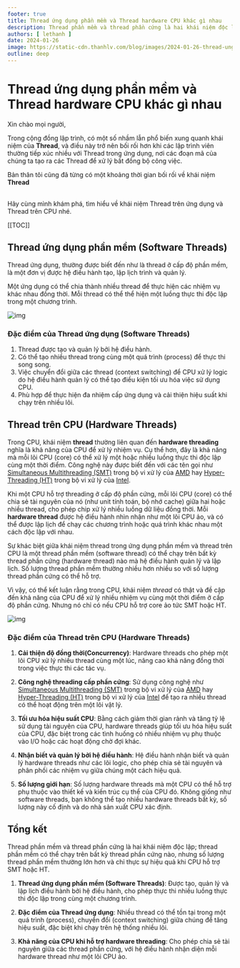 ```yaml
---
footer: true
title: Thread ứng dụng phần mềm và Thread hardware CPU khác gì nhau
description: Thread phần mềm và thread phần cứng là hai khái niệm độc lập; thread phần mềm có thể chạy trên bất kỳ thread phần cứng nào, nhưng số lượng thread phần mềm thường lớn hơn và chỉ thực sự hiệu quả khi CPU hỗ trợ SMT hoặc HT.
authors: [ lethanh ]
date: 2024-01-26
image: https://static-cdn.thanhlv.com/blog/images/2024-01-26-thread-ung-dung-va-thread-hardware-cpu-khac-gi-nhau/1.png
outline: deep
---
```

# Thread ứng dụng phần mềm và Thread hardware CPU khác gì nhau

Xin chào mọi người,

Trong cộng đồng lập trình, có một số nhầm lẫn phổ biến xung quanh khái niệm của **Thread**, và điều này trở nên bối rối hơn khi các lập trình viên thường tiếp xúc nhiều với Thread trong ứng dụng, nơi các đoạn mã của chúng ta tạo ra các Thread để xử lý bất đồng bộ công việc.

Bản thân tôi cũng đã từng có một khoảng thời gian bối rối về khái niệm **Thread**

<br/>
Hãy cùng mình khám phá, tìm hiểu về khái niệm Thread trên ứng dụng và Thread trên CPU nhé.

[[TOC]]

## Thread ứng dụng phần mềm (Software Threads)

Thread ứng dụng, thường được biết đến như là thread ở cấp độ phần mềm, là một đơn vị được hệ điều hành tạo, lập lịch trình và quản lý. 

Một ứng dụng có thể chia thành nhiều thread để thực hiện các nhiệm vụ khác nhau đồng thời. Mỗi thread có thể thể hiện một luồng thực thi độc lập trong một chương trình.

![img](https://static-cdn.thanhlv.com/blog/images/2024-01-26-thread-ung-dung-va-thread-hardware-cpu-khac-gi-nhau/1.png)

### Đặc điểm của Thread ứng dụng (Software Threads)

1. Thread được tạo và quản lý bởi hệ điều hành.
2. Có thể tạo nhiều thread trong cùng một quá trình (process) để thực thi song song.
3. Việc chuyển đổi giữa các thread (context switching) để CPU xử lý logic do hệ điều hành quản lý có thể tạo điều kiện tối ưu hóa việc sử dụng CPU.
4. Phù hợp để thực hiện đa nhiệm cấp ứng dụng và cải thiện hiệu suất khi chạy trên nhiều lõi.

## Thread trên CPU (Hardware Threads)

Trong CPU, khái niệm **thread** thường liên quan đến **hardware threading** nghĩa là khả năng của CPU để xử lý nhiệm vụ. 
Cụ thể hơn, đây là khả năng mà mỗi lõi CPU (core) có thể xử lý một hoặc nhiều luồng thực thi độc lập cùng một thời điểm. Công nghệ này được biết đến với các tên gọi như [Simultaneous Multithreading (SMT)](2024-01-09-cpu-core-and-thread-khac-gi-nhau.md) trong bộ vi xử lý của [AMD](https://www.amd.com) hay [Hyper-Threading (HT)](2024-01-09-cpu-core-and-thread-khac-gi-nhau.md) trong bộ vi xử lý của [Intel](https://www.intel.com/).

Khi một CPU hỗ trợ threading ở cấp độ phần cứng, mỗi lõi CPU (core)  có thể chia sẻ tài nguyên của nó (như unit tính toán, bộ nhớ cache) giữa hai hoặc nhiều thread, cho phép chip xử lý nhiều luồng dữ liệu đồng thời. Mỗi **hardware thread** được hệ điều hành nhìn nhận như một lõi CPU ảo, và có thể được lập lịch để chạy các chương trình hoặc quá trình khác nhau một cách độc lập với nhau.

Sự khác biệt giữa khái niệm thread trong ứng dụng phần mềm và thread trên CPU là một thread phần mềm (software thread) có thể chạy trên bất kỳ thread phần cứng (hardware thread) nào mà hệ điều hành quản lý và lập lịch. Số lượng thread phần mềm thường nhiều hơn nhiều so với số lượng thread phần cứng có thể hỗ trợ.

Vì vậy, có thể kết luận rằng trong CPU, khái niệm *thread* có thật và đề cập đến khả năng của CPU để xử lý nhiều nhiệm vụ cùng một thời điểm ở cấp độ phần cứng. Nhưng nó chỉ có nếu CPU hỗ trợ core ảo tức SMT hoặc HT.

![img](https://static-cdn.thanhlv.com/blog/images/2024-01-26-thread-ung-dung-va-thread-hardware-cpu-khac-gi-nhau/2.jpg)

### Đặc điểm của Thread trên CPU (Hardware Threads)

1. **Cải thiện độ đồng thời(Concurrency)**: Hardware threads cho phép một lõi CPU xử lý nhiều thread cùng một lúc, nâng cao khả năng đồng thời trong việc thực thi các tác vụ.

2. **Công nghệ threading cấp phần cứng**: Sử dụng công nghệ như [Simultaneous Multithreading (SMT)](2024-01-09-cpu-core-and-thread-khac-gi-nhau.md) trong bộ vi xử lý của [AMD](https://www.amd.com) hay [Hyper-Threading (HT)](2024-01-09-cpu-core-and-thread-khac-gi-nhau.md) trong bộ vi xử lý của [Intel](https://www.intel.com/) để tạo ra nhiều thread có thể hoạt động trên một lõi vật lý.

3. **Tối ưu hóa hiệu suất CPU**: Bằng cách giảm thời gian rảnh và tăng tỷ lệ sử dụng tài nguyên của CPU, hardware threads giúp tối ưu hóa hiệu suất của CPU, đặc biệt trong các tình huống có nhiều nhiệm vụ phụ thuộc vào I/O hoặc các hoạt động chờ đợi khác.

4. **Nhận biết và quản lý bởi hệ điều hành**: Hệ điều hành nhận biết và quản lý hardware threads như các lõi logic, cho phép chia sẻ tài nguyên và phân phối các nhiệm vụ giữa chúng một cách hiệu quả.

5. **Số lượng giới hạn**: Số lượng hardware threads mà một CPU có thể hỗ trợ phụ thuộc vào thiết kế và kiến trúc cụ thể của CPU đó. Không giống như software threads, bạn không thể tạo nhiều hardware threads bất kỳ, số lượng này cố định và do nhà sản xuất CPU xác định.

## Tổng kết

Thread phần mềm và thread phần cứng là hai khái niệm độc lập; thread phần mềm có thể chạy trên bất kỳ thread phần cứng nào, nhưng số lượng thread phần mềm thường lớn hơn và chỉ thực sự hiệu quả khi CPU hỗ trợ SMT hoặc HT.

1. **Thread ứng dụng phần mềm (Software Threads)**: Được tạo, quản lý và lập lịch điều hành bởi hệ điều hành, cho phép thực thi nhiều luồng thực thi độc lập trong cùng một chương trình.

2. **Đặc điểm của Thread ứng dụng**: Nhiều thread có thể tồn tại trong một quá trình (process), chuyển đổi (context switching) giữa chúng để tăng hiệu suất, đặc biệt khi chạy trên hệ thống nhiều lõi.

3. **Khả năng của CPU khi hỗ trợ hardware threading**: Cho phép chia sẻ tài nguyên giữa các thread phần cứng, với hệ điều hành nhận diện mỗi hardware thread như một lõi CPU ảo.
